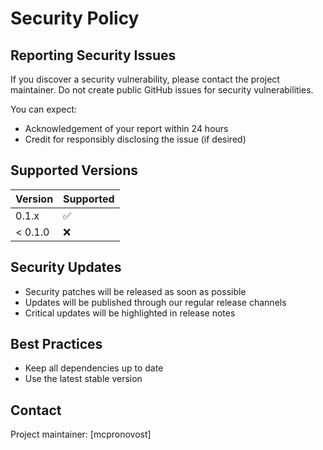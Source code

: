 # Security Policy

## Reporting Security Issues

If you discover a security vulnerability, please contact the project maintainer. Do not create public GitHub issues for security vulnerabilities.

You can expect:

- Acknowledgement of your report within 24 hours
- Credit for responsibly disclosing the issue (if desired)

## Supported Versions

| Version | Supported          |
| ------- | ------------------ |
| 0.1.x   | :white_check_mark: |
| < 0.1.0 | :x:                |

## Security Updates

- Security patches will be released as soon as possible
- Updates will be published through our regular release channels
- Critical updates will be highlighted in release notes

## Best Practices

- Keep all dependencies up to date
- Use the latest stable version

## Contact

Project maintainer: [mcpronovost]
